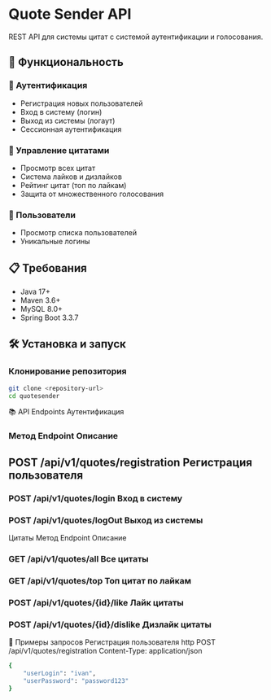 # Quote Sender API

REST API для системы цитат с системой аутентификации и голосования.

## 🚀 Функциональность

### 🔐 Аутентификация
- Регистрация новых пользователей
- Вход в систему (логин)
- Выход из системы (логаут)
- Сессионная аутентификация

### 💬 Управление цитатами
- Просмотр всех цитат
- Система лайков и дизлайков
- Рейтинг цитат (топ по лайкам)
- Защита от множественного голосования

### 👥 Пользователи
- Просмотр списка пользователей
- Уникальные логины

## 📋 Требования

- Java 17+
- Maven 3.6+
- MySQL 8.0+
- Spring Boot 3.3.7

## 🛠️ Установка и запуск

### Клонирование репозитория
```bash
git clone <repository-url>
cd quotesender
```
📚 API Endpoints
Аутентификация
### Метод	Endpoint	Описание
## POST	/api/v1/quotes/registration	Регистрация пользователя
### POST	/api/v1/quotes/login	Вход в систему
### POST	/api/v1/quotes/logOut	Выход из системы
Цитаты
Метод	Endpoint	Описание
### GET	/api/v1/quotes/all	Все цитаты
### GET	/api/v1/quotes/top	Топ цитат по лайкам
### POST	/api/v1/quotes/{id}/like	Лайк цитаты
### POST	/api/v1/quotes/{id}/dislike	Дизлайк цитаты

🔐 Примеры запросов
Регистрация пользователя
http
POST /api/v1/quotes/registration
Content-Type: application/json
```bash
{
    "userLogin": "ivan",
    "userPassword": "password123"
}
```
